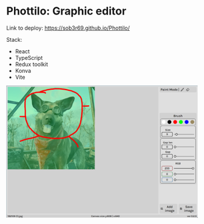 # Phottilo: Graphic editor

Link to deploy: https://sob3r69.github.io/Phottilo/

Stack:

- React
- TypeScript
- Redux toolkit
- Konva
- Vite

![](public/preview.png)
